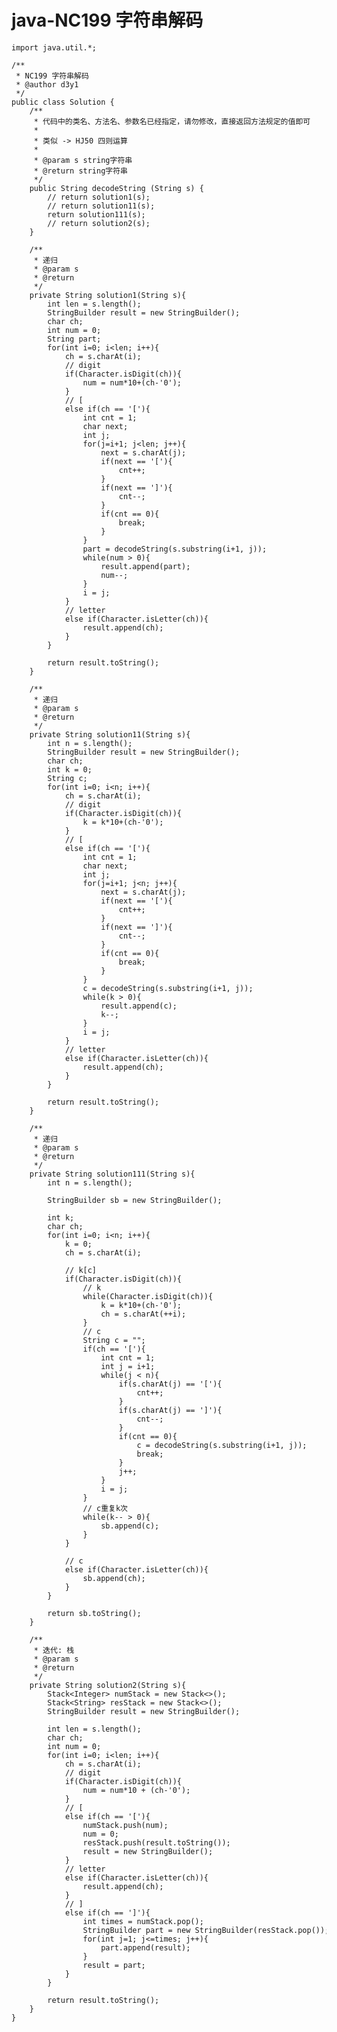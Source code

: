# java-NC199 字符串解码


    import java.util.*;
    
    /**
     * NC199 字符串解码
     * @author d3y1
     */
    public class Solution {
        /**
         * 代码中的类名、方法名、参数名已经指定，请勿修改，直接返回方法规定的值即可
         *
         * 类似 -> HJ50 四则运算
         *
         * @param s string字符串 
         * @return string字符串
         */
        public String decodeString (String s) {
            // return solution1(s);
            // return solution11(s);
            return solution111(s);
            // return solution2(s);
        }
    
        /**
         * 递归
         * @param s
         * @return
         */
        private String solution1(String s){
            int len = s.length();
            StringBuilder result = new StringBuilder();
            char ch;
            int num = 0;
            String part;
            for(int i=0; i<len; i++){
                ch = s.charAt(i);
                // digit
                if(Character.isDigit(ch)){
                    num = num*10+(ch-'0');
                }
                // [
                else if(ch == '['){
                    int cnt = 1;
                    char next;
                    int j;
                    for(j=i+1; j<len; j++){
                        next = s.charAt(j);
                        if(next == '['){
                            cnt++;
                        }
                        if(next == ']'){
                            cnt--;
                        }
                        if(cnt == 0){
                            break;
                        }
                    }
                    part = decodeString(s.substring(i+1, j));
                    while(num > 0){
                        result.append(part);
                        num--;
                    }
                    i = j;
                }
                // letter
                else if(Character.isLetter(ch)){
                    result.append(ch);
                }
            }
    
            return result.toString();
        }
    
        /**
         * 递归
         * @param s
         * @return
         */
        private String solution11(String s){
            int n = s.length();
            StringBuilder result = new StringBuilder();
            char ch;
            int k = 0;
            String c;
            for(int i=0; i<n; i++){
                ch = s.charAt(i);
                // digit
                if(Character.isDigit(ch)){
                    k = k*10+(ch-'0');
                }
                // [
                else if(ch == '['){
                    int cnt = 1;
                    char next;
                    int j;
                    for(j=i+1; j<n; j++){
                        next = s.charAt(j);
                        if(next == '['){
                            cnt++;
                        }
                        if(next == ']'){
                            cnt--;
                        }
                        if(cnt == 0){
                            break;
                        }
                    }
                    c = decodeString(s.substring(i+1, j));
                    while(k > 0){
                        result.append(c);
                        k--;
                    }
                    i = j;
                }
                // letter
                else if(Character.isLetter(ch)){
                    result.append(ch);
                }
            }
    
            return result.toString();
        }
    
        /**
         * 递归
         * @param s
         * @return
         */
        private String solution111(String s){
            int n = s.length();
    
            StringBuilder sb = new StringBuilder();
    
            int k;
            char ch;
            for(int i=0; i<n; i++){
                k = 0;
                ch = s.charAt(i);
    
                // k[c]
                if(Character.isDigit(ch)){
                    // k
                    while(Character.isDigit(ch)){
                        k = k*10+(ch-'0');
                        ch = s.charAt(++i);
                    }
                    // c
                    String c = "";
                    if(ch == '['){
                        int cnt = 1;
                        int j = i+1;
                        while(j < n){
                            if(s.charAt(j) == '['){
                                cnt++;
                            }
                            if(s.charAt(j) == ']'){
                                cnt--;
                            }
                            if(cnt == 0){
                                c = decodeString(s.substring(i+1, j));
                                break;
                            }
                            j++;
                        }
                        i = j;
                    }
                    // c重复k次
                    while(k-- > 0){
                        sb.append(c);
                    }
                }
    
                // c
                else if(Character.isLetter(ch)){
                    sb.append(ch);
                }
            }
    
            return sb.toString();
        }
    
        /**
         * 迭代: 栈
         * @param s
         * @return
         */
        private String solution2(String s){
            Stack<Integer> numStack = new Stack<>();
            Stack<String> resStack = new Stack<>();
            StringBuilder result = new StringBuilder();
    
            int len = s.length();
            char ch;
            int num = 0;
            for(int i=0; i<len; i++){
                ch = s.charAt(i);
                // digit
                if(Character.isDigit(ch)){
                    num = num*10 + (ch-'0');
                }
                // [
                else if(ch == '['){
                    numStack.push(num);
                    num = 0;
                    resStack.push(result.toString());
                    result = new StringBuilder();
                }
                // letter
                else if(Character.isLetter(ch)){
                    result.append(ch);
                }
                // ]
                else if(ch == ']'){
                    int times = numStack.pop();
                    StringBuilder part = new StringBuilder(resStack.pop());
                    for(int j=1; j<=times; j++){
                        part.append(result);
                    }
                    result = part;
                }
            }
    
            return result.toString();
        }
    }

  

